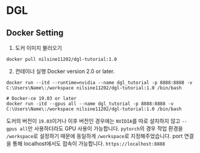 # DGL


## Docker Setting 
1. 도커 이미지 불러오기
```
docker pull nilsine11202/dgl-tutorial:1.0
```

2. 컨테이너 실행
Docker version 2.0 or later.
```
docker run --itd --runtime=nvidia --name dgl_tutorial -p 8888:8888 -v C:\Users\Name\:/workspace nilsine11202/dgl-tutorial:1.0 /bin/bash
```

```
# Docker-ce 19.03 or later
docker run -itd --gpus all --name dgl_tutorial -p 8888:8888 -v C:\Users\Name\:/workspace nilsine11202/dgl-tutorial:1.0 /bin/bash
```
도커의 버전이 `19.03`이거나 이후 버전인 경우에는 `NVIDIA`를 따로 설치하지 않고 `--gpus all`만 사용하더라도 GPU 사용이 가능합니다. `pytorch`의 경우 작업 환경을 `/workspace`로 설정하기 때문에 동일하게 `/workspace`로 지정해주었습니다. port 연결을 통해 localhost에서도 접속이 가능합니다. `https://localhost:8888`

